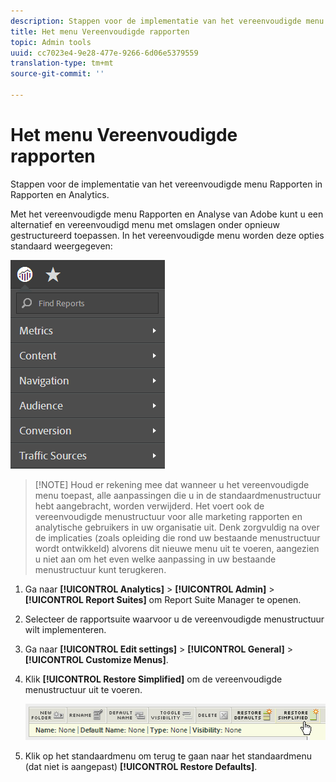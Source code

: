 ```yaml
---
description: Stappen voor de implementatie van het vereenvoudigde menu Rapporten in Rapporten en Analytics.
title: Het menu Vereenvoudigde rapporten
topic: Admin tools
uuid: cc7023e4-9e28-477e-9266-6d06e5379559
translation-type: tm+mt
source-git-commit: ''

---
```



# Het menu Vereenvoudigde rapporten

Stappen voor de implementatie van het vereenvoudigde menu Rapporten in Rapporten en Analytics.

Met het vereenvoudigde menu Rapporten en Analyse van Adobe kunt u een alternatief en vereenvoudigd menu met omslagen onder opnieuw gestructureerd toepassen. In het vereenvoudigde menu worden deze opties standaard weergegeven:

![](assets/simplified-menu.png)

> [!NOTE] Houd er rekening mee dat wanneer u het vereenvoudigde menu toepast, alle aanpassingen die u in de standaardmenustructuur hebt aangebracht, worden verwijderd. Het voert ook de vereenvoudigde menustructuur voor alle marketing rapporten en analytische gebruikers in uw organisatie uit. Denk zorgvuldig na over de implicaties (zoals opleiding die rond uw bestaande menustructuur wordt ontwikkeld) alvorens dit nieuwe menu uit te voeren, aangezien u niet aan om het even welke aanpassing in uw bestaande menustructuur kunt terugkeren.

1. Ga naar **[!UICONTROL Analytics]** > **[!UICONTROL Admin]** > **[!UICONTROL Report Suites]** om Report Suite Manager te openen.
1. Selecteer de rapportsuite waarvoor u de vereenvoudigde menustructuur wilt implementeren.
1. Ga naar **[!UICONTROL Edit settings]** > **[!UICONTROL General]** > **[!UICONTROL Customize Menus]**.
1. Klik **[!UICONTROL Restore Simplified]** om de vereenvoudigde menustructuur uit te voeren.

   ![](assets/restore-simplified.png)

1. Klik op het standaardmenu om terug te gaan naar het standaardmenu (dat niet is aangepast) **[!UICONTROL Restore Defaults]**.
